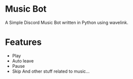 #  Music Bot

A Simple Discord Music Bot written in Python using wavelink.

# Features
- Play
- Auto leave
- Pause
- Skip
And other stuff related to music...
